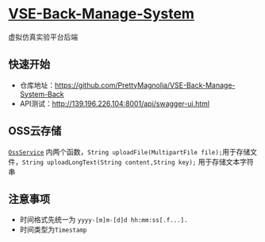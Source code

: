 # [VSE-Back-Manage-System](https://github.com/PrettyMagnolia/VSE-Back-Manage-System)

虚拟仿真实验平台后端

## 快速开始

- 仓库地址：https://github.com/PrettyMagnolia/VSE-Back-Manage-System-Back
- API测试：http://139.196.226.104:8001/api/swagger-ui.html

## OSS云存储

[`OssService`](./src/main/java/com/backend/vse/service/OssService.java)
内两个函数，`String uploadFile(MultipartFile file);`用于存储文件，`String uploadLongText(String content,String key);`
用于存储文本字符串

## 注意事项

- 时间格式先统一为 `yyyy-[m]m-[d]d hh:mm:ss[.f...].`
- 时间类型为`Timestamp`

